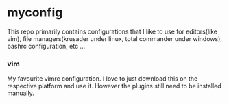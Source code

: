 # myconfig

This repo primarily contains configurations that I like to use for editors(like vim), file managers(krusader under linux, total commander under windows), bashrc configuration, etc ...

### vim

My favourite vimrc configuration. I love to just download this on the respective platform and use it. However the plugins still need to be installed manually.

